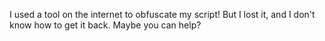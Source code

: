 I used a tool on the internet to obfuscate my script!
But I lost it, and I don't know how to get it back.
Maybe you can help?
